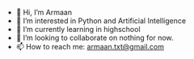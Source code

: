 - 👋 Hi, I’m Armaan
- 👀 I’m interested in Python and Artificial Intelligence
- 🌱 I’m currently learning in highschool
- 💞️ I’m looking to collaborate on nothing for now.
- 📫 How to reach me: armaan.txt@gmail.com

<!---
Armaan-Khehra/Armaan is a ✨ special ✨ repository because its `README.md` (this file) appears on your GitHub profile.
You can click the Preview link to take a look at your changes.
--->
